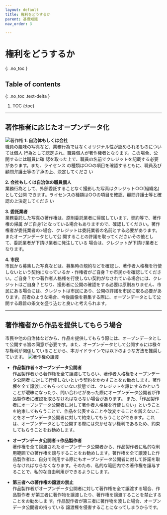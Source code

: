 ```yaml
---
layout: default
title: 権利をどうするか
parent: 基礎知識
nav_order: 3

---
```

# 権利をどうするか 
{: .no_toc }

## Table of contents
{: .no_toc .text-delta }

1. TOC
{:toc}
---
## 著作権者に応じたオープンデータ化

![著作権]({{site.baseurl}}/picture/license2.png)
**1. 自治体もしくは会社**  
職員の趣味の写真など、業務行為ではなくオリジナル性が認められるものについては個人
行為として認定され、職員個人が著作権者となります。この場合、公開するには職員に確
認を取った上で、職員の名前でクレジットを記載する必要があります。また、ライセンス
の種類は○○の項目を確認するともに、職員及び顧問弁護士等の了承の上、決定してくださ
い

**2. 会社もしくは自治体の職員個人**  
業務行為として、外部委託することなく撮影した写真はクレジット○○(組織名)として公開
できます。ライセンスの種類は○○の項目を確認、顧問弁護士等と確認の上決定してくださ
い

**3. 委託業者**   
業務委託した写真の著作権は、原則委託業者に帰属しています、契約等で、著作権の帰属
がご自身?となっている場合もありますので、確認してください。著作権者が委託業者の>場合、クレジットは委託業者の名前とする必要があります。またオープンデータとして公
開することの許諾を取ってくださいその他として、委託業者が下請け業者に発注している
場合は、クレジットが下請け業者となります。

**4. 市民**  
市民から募集した写真などは、募集時の規約などを確認し、著作者人格権を行使しないという契約になっているか・作権者がご自身？か市民かを確認してください。ご自身？かつ著作者人格権を行使しない契約がなされている場合には、クレジットはご自身？となり、撮影者に公開の確認をする必要は原則ありません、市民にある場合には、クレジットは市民にあり、公開の許諾を市民に取る必要があります。前者のような場合、今後画像を募集する際に、オープンデータとして公開する趣旨の条文を盛り込むと良いと考えられます。

---

## 著作権者から作品を提供してもらう場合   
市民や他の自治体などから、作品を提供してもらう際には、オープンデータとして公開する旨の同意が必要です。また、オープンデータとして公開するには様々な権利が関係していることから、本ガイドラインでは以下のような方法を推奨しています。
![著作権の譲渡]({{site.baseurl}}/picture/new.png)

- **作品製作者→オープンデータ公開者**  
 作品製作者から著作権を全て譲渡してもらい、著作者人格権をオープンデータ公開者
    に対して行使しないという契約をかわすことをお勧めします。著作権を全て譲渡してもらっていない状態では、クレジットを誰にするかということが曖昧になったり、問い合わせがあった際にオープンデータ公開者が作品製作者に確認を取らなければならない場合があります。
 また、「作品製作者にオープンデータ公開者に対して著作者人格権を行使しない」ということを約束してもらうことで、作品を公表することや改変することを訴えないことをオープンデータ公開者に対して約束してもらうことができます。これは、オープンデータとして公開する際には欠かせない権利であるため、約束してもらうことをお勧めします。

 - **オープンデータ公開者→作品製作者**  
 著作権を全て譲渡されたオープンデータ公開者から、作品製作者に私的な利用範囲での著作権を譲与することをお勧めします。著作権を全て譲渡した作品製作者は、自分で利用する際にもオープンデータ公開者に対して許諾を取らなければならなくなります。そのため、私的な範囲内での著作権を譲与することで、私的な自由利用ができるようにします。

 - **第三者への著作権の譲渡の禁止**  
作品製作者がオープンデータ公開者に対して著作権を全て譲渡する場合、作品製作者
が第三者に著作物を譲渡したり、著作権を譲渡することを禁止することをお勧めしま
す。作品製作者が第三者に著作物を渡した場合、オープンデータ公開者の持っている
譲渡権を侵害することになってしまうからです。

